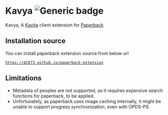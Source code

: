 # Kavya ![Generic badge](https://img.shields.io/badge/version-1.0.0-green.svg)
Kavya, A [Kavita](https://www.kavitareader.com/) client extension for [Paperback](https://paperback.moe/)


## Installation source
You can install paperback extension source from below url

[`https://ACK72.github.io/paperback-extension`](https://ACK72.github.io/paperback-extension)

## Limitations

- Metadata of peoples are not supported, as it requires expensive search functions for paperback, to be applied.
- Unfortunately, as paperback uses image caching internally, it might be unable to support progress synchronization, even with OPDS-PS.
